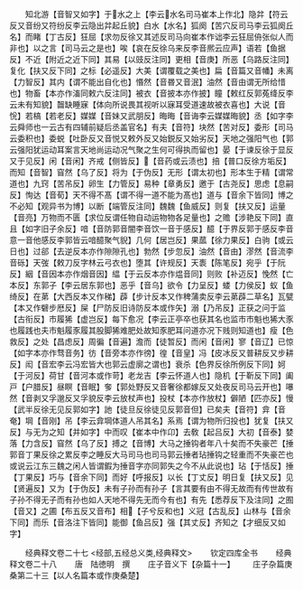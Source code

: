 <!-- { "loadSidebar": true } -->
　　知北游【音智又如字】于水之上【李云水名司马崔本上作北】隐弅【符云反又音纷又符纷反李云隐出弅起丘貌】白水【水名】狐阕【苦穴反司马李云狐阕丘名】而睹【丁古反】狂屈【求勿反徐又其述反司马向崔本作诎李云狂屈侜张似人而非也】以之言【司马云之是也】唉【哀在反徐乌来反李音熈云应声】语若【鱼据反】不近【附近之近下同】其易【以豉反注同】更相【音庚】所恶【乌路反注同】复化【扶又反下同】之标【必遥反】大美【谓覆载之美也】扁【音篇又音幡】未离【力智反】其内【谓不能出自化也】惽然【音昬又音泯】油然【音由谓无所给惜也】物畜【本亦作滀同敕六反注同】被衣【音披本亦作披】瞳【敕红反郭菟绛反李云未有知貌】齧缺睡寐【体向所说畏其视听以寐耳受道速故被衣喜也】大说【音恱】若槁【若老反】媒媒【音妹又武朋反】晦晦【音诲李云媒媒晦貌】丞【如字李云舜师也一云古有四辅前疑后丞盖官名】有夫【音符】块然【苦对反】委形【司马云委积也】委蜕【吐卧反又音悦又敕外反又始鋭反又始劣反】天地之强阳气也【郭云强阳犹运动耳案言天地尚运动况气聚之生何可得执而留也】晏【于谏反徐于显反又于见反】闲【音闲】齐戒【侧皆反】【音药或云渍也】掊【普口反徐方垢反】而知【音智】窅然【乌了反】将为【于伪反】无形【谓太初也】形本生于精【谓常道也】九窍【苦吊反】卵生【力管反】易种【章勇反】邀于【古尧反】思虑【息嗣反】恂达【音荀】天不得不髙【谓不得一道不能为髙也】道与【音余下皆同】博之不必知【观异书为博】以断【端管反注同】魏魏【鱼威反】则复【扶又反】运量【音亮】万物而不匮【求位反谓任物自动运物物各足量也】之赡【涉艳反下同】直且【如字旧子余反】喑【音防郭音闇李音饮一音于感反】醷【于界反郭于感反李音意一音他感反李郭皆云喑醷聚气貎】几何【居岂反】果蓏【徐力果反】白驹【或云日也】过郤【去逆反本亦作隙隙孔也】勃然【步忽反】油然【音由】漻然【音流李音砾】天弢【敕刀反字林云弓衣也】堕其【许规反】天袠【陈笔反】宛乎【于阮反】絪【音因本亦作烟音因】緼【于云反本亦作煴音同】则败【补迈反】悗然【亡本反】东郭子【李云居东郭也】恶乎【音乌】欲令【力呈反】蝼【力侯反】蚁【鱼绮反】在苐【大西反本又作稊】薜【步计反本又作稗蒲卖反李云苐薜二草名】瓦甓【本又作礕步厯反】屎【尸防反旧诗防反本或作矢】溺【乃吊反】正获之问于监【古衔反】市履狶【虚岂反】每下愈况【李云正亭卒也获其名也监市市魁也狶大豕也履践也夫市魁履豕履其股脚狶难肥处故知豕肥耳问道亦况下贱则知道也】瘦【色救反】之处【昌虑反】周徧【音遍】澹而【徒暂反】而闲【音闲】寥【音辽】已惊【如字本亦作骛音务】彷【音旁本亦作徬】徨【音皇】冯【皮冰反又普耕反又步耕反】闳【音宏李云冯宏皆大也郭云虚廓之谓也】衰杀【色界反徐所例反下同】妸【于河反】荷甘【音河本或作苛】老龙吉【李云怀道人也】隐机【于靳反下同】阖戸【户腊反】昼瞑【音眠】奓【郭处野反又音奢徐都嫁反又处夜反司马云开也】嚗然【音剥又孚邈反又孚貌反李云放杖声也】投杖【本亦作放杖】僻陋【匹亦反】慢【武半反徐无见反郭如字】訑【徒旦反徐徒见反郭音但】已矣夫【音符】弇【音奄】堈【音刚】吊【李云弇堈体道人吊其名】系焉【谓为物所归投也】犹复【扶又反】与无为之知【并如字】中而叹【崔本中作卬】去敎【起吕反】大初【音泰】婪落【力含反】窅然【乌了反】搏之【音博】大马之捶钩者年八十矣而不失豪芒【捶郭音丁果反徐之累反李之睡反大马司马也司马郭云捶者玷捶钩之轻重而不失豪芒也或说云江东三魏之闲人皆谓鍜为捶音字亦同郭失之今不从此说也】玷【于恬反】捶【丁果反】巧与【音余下同】而好【呼报反】以长【丁丈反】明日复【扶又反】见【贤遍反】又为【于伪反】未有子孙而有孙子【言其要有由不得无故而有传世故有子孙不得无子而有孙也如人天地不得先无而今有也】有先【悉荐反下及注同】之囿【音又】之圃【布五反又音布】相【子兮反和也】义冠【古乱反】山林与【音余下同】而乐【音洛注下皆同】能御【鱼吕反】强【其丈反】齐知之【才细反又如字】












　　经典释文卷二十七
<经部,五经总义类,经典释文>
　　钦定四库全书
　　经典释文卷二十八
　　唐　陆徳明　撰
　　庄子音义下【杂篇十一】
　　庄子杂篇庚桑第二十三【以人名篇本或作庚桑楚】
